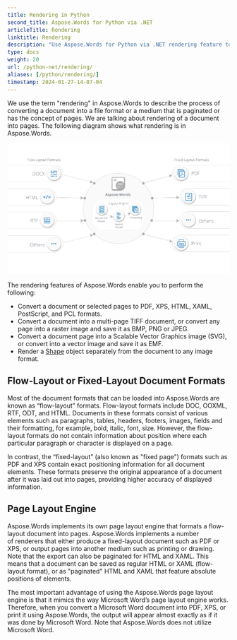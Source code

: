 ```yaml
---
title: Rendering in Python
second_title: Aspose.Words for Python via .NET
articleTitle: Rendering
linktitle: Rendering
description: "Use Aspose.Words for Python via .NET rendering feature to format a flow-layout document into pages and convert such a document or selected pages to other documents (PDF, HTML, XPS, etc.) or images (TIFF, PNG, SVG, etc.) formats for viewing, further conversions, or printing."
type: docs
weight: 20
url: /python-net/rendering/
aliases: [/python/rendering/]
timestamp: 2024-01-27-14-07-04
---
```


We use the term "rendering" in Aspose.Words to describe the process of converting a document into a file format or a medium that is paginated or has the concept of pages. We are talking about rendering of a document into pages. The following diagram shows what rendering is in Aspose.Words.

![rendering_aspose-words](rendering-1.png)

The rendering features of Aspose.Words enable you to perform the following:

- Convert a document or selected pages to PDF, XPS, HTML, XAML, PostScript, and PCL formats.
- Convert a document into a multi-page TIFF document, or convert any page into a raster image and save it as BMP, PNG or JPEG.
- Convert a document page into a Scalable Vector Graphics image (SVG), or convert into a vector image and save it as EMF.
- Render a [Shape](https://reference.aspose.com/words/python-net/aspose.words.drawing/shape/) object separately from the document to any image format.

## Flow-Layout or Fixed-Layout Document Formats

Most of the document formats that can be loaded into Aspose.Words are known as “flow-layout” formats. Flow-layout formats include DOC, OOXML, RTF, ODT, and HTML. Documents in these formats consist of various elements such as paragraphs, tables, headers, footers, images, fields and their formatting, for example, bold, italic, font, size. However, the flow-layout formats do not contain information about position where each particular paragraph or character is displayed on a page.

In contrast, the “fixed-layout” (also known as "fixed page") formats such as PDF and XPS contain exact positioning information for all document elements. These formats preserve the original appearance of a document after it was laid out into pages, providing higher accuracy of displayed information.

## Page Layout Engine

Aspose.Words implements its own page layout engine that formats a flow-layout document into pages. Aspose.Words implements a number of renderers that either produce a fixed-layout document such as PDF or XPS, or output pages into another medium such as printing or drawing. Note that the export can also be paginated for HTML and XAML. This means that a document can be saved as regular HTML or XAML (flow-layout format), or as "paginated" HTML and XAML that feature absolute positions of elements.

The most important advantage of using the Aspose.Words page layout engine is that it mimics the way Microsoft Word’s page layout engine works. Therefore, when you convert a Microsoft Word document into PDF, XPS, or print it using Aspose.Words, the output will appear almost exactly as if it was done by Microsoft Word. Note that Aspose.Words does not utilize Microsoft Word.
